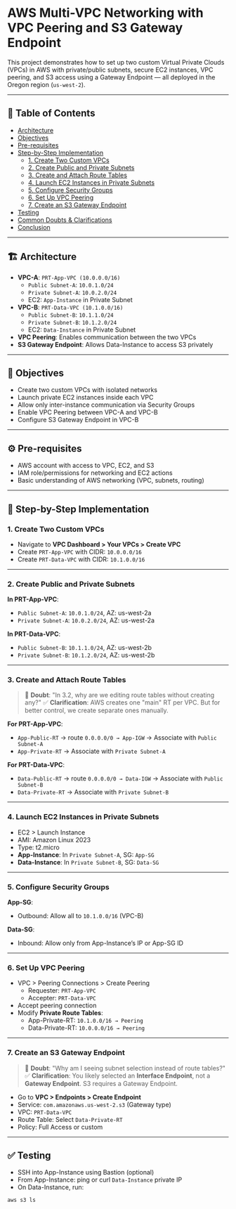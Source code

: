 # AWS Multi-VPC Networking with VPC Peering and S3 Gateway Endpoint

This project demonstrates how to set up two custom Virtual Private Clouds (VPCs) in AWS with private/public subnets, secure EC2 instances, VPC peering, and S3 access using a Gateway Endpoint — all deployed in the Oregon region (`us-west-2`).

---

## 📌 Table of Contents
- [Architecture](#architecture)
- [Objectives](#objectives)
- [Pre-requisites](#pre-requisites)
- [Step-by-Step Implementation](#step-by-step-implementation)
  - [1. Create Two Custom VPCs](#1-create-two-custom-vpcs)
  - [2. Create Public and Private Subnets](#2-create-public-and-private-subnets)
  - [3. Create and Attach Route Tables](#3-create-and-attach-route-tables)
  - [4. Launch EC2 Instances in Private Subnets](#4-launch-ec2-instances-in-private-subnets)
  - [5. Configure Security Groups](#5-configure-security-groups)
  - [6. Set Up VPC Peering](#6-set-up-vpc-peering)
  - [7. Create an S3 Gateway Endpoint](#7-create-an-s3-gateway-endpoint)
- [Testing](#testing)
- [Common Doubts & Clarifications](#common-doubts--clarifications)
- [Conclusion](#conclusion)

---

## 🏗️ Architecture

- **VPC-A**: `PRT-App-VPC (10.0.0.0/16)`
  - `Public Subnet-A`: `10.0.1.0/24`
  - `Private Subnet-A`: `10.0.2.0/24`
  - EC2: `App-Instance` in Private Subnet
- **VPC-B**: `PRT-Data-VPC (10.1.0.0/16)`
  - `Public Subnet-B`: `10.1.1.0/24`
  - `Private Subnet-B`: `10.1.2.0/24`
  - EC2: `Data-Instance` in Private Subnet
- **VPC Peering**: Enables communication between the two VPCs
- **S3 Gateway Endpoint**: Allows Data-Instance to access S3 privately

---

## 🎯 Objectives

- Create two custom VPCs with isolated networks
- Launch private EC2 instances inside each VPC
- Allow only inter-instance communication via Security Groups
- Enable VPC Peering between VPC-A and VPC-B
- Configure S3 Gateway Endpoint in VPC-B

---

## ⚙️ Pre-requisites

- AWS account with access to VPC, EC2, and S3
- IAM role/permissions for networking and EC2 actions
- Basic understanding of AWS networking (VPC, subnets, routing)

---

## 🔄 Step-by-Step Implementation

### 1. Create Two Custom VPCs

- Navigate to **VPC Dashboard > Your VPCs > Create VPC**
- Create `PRT-App-VPC` with CIDR: `10.0.0.0/16`
- Create `PRT-Data-VPC` with CIDR: `10.1.0.0/16`

---

### 2. Create Public and Private Subnets

**In PRT-App-VPC**:
- `Public Subnet-A`: `10.0.1.0/24`, AZ: us-west-2a
- `Private Subnet-A`: `10.0.2.0/24`, AZ: us-west-2a

**In PRT-Data-VPC**:
- `Public Subnet-B`: `10.1.1.0/24`, AZ: us-west-2b
- `Private Subnet-B`: `10.1.2.0/24`, AZ: us-west-2b

---

### 3. Create and Attach Route Tables

> 💬 **Doubt**: "In 3.2, why are we editing route tables without creating any?"
> ✅ **Clarification**: AWS creates one "main" RT per VPC. But for better control, we create separate ones manually.

**For PRT-App-VPC**:
- `App-Public-RT` → route `0.0.0.0/0 → App-IGW` → Associate with `Public Subnet-A`
- `App-Private-RT` → Associate with `Private Subnet-A`

**For PRT-Data-VPC**:
- `Data-Public-RT` → route `0.0.0.0/0 → Data-IGW` → Associate with `Public Subnet-B`
- `Data-Private-RT` → Associate with `Private Subnet-B`

---

### 4. Launch EC2 Instances in Private Subnets

- EC2 > Launch Instance
- AMI: Amazon Linux 2023
- Type: t2.micro
- **App-Instance**: In `Private Subnet-A`, SG: `App-SG`
- **Data-Instance**: In `Private Subnet-B`, SG: `Data-SG`

---

### 5. Configure Security Groups

**App-SG**:
- Outbound: Allow all to `10.1.0.0/16` (VPC-B)

**Data-SG**:
- Inbound: Allow only from App-Instance’s IP or App-SG ID

---

### 6. Set Up VPC Peering

- VPC > Peering Connections > Create Peering
  - Requester: `PRT-App-VPC`
  - Accepter: `PRT-Data-VPC`
- Accept peering connection
- Modify **Private Route Tables**:
  - App-Private-RT: `10.1.0.0/16 → Peering`
  - Data-Private-RT: `10.0.0.0/16 → Peering`

---

### 7. Create an S3 Gateway Endpoint

> 💬 **Doubt**: "Why am I seeing subnet selection instead of route tables?"
> ✅ **Clarification**: You likely selected an **Interface Endpoint**, not a **Gateway Endpoint**. S3 requires a Gateway Endpoint.

- Go to **VPC > Endpoints > Create Endpoint**
- Service: `com.amazonaws.us-west-2.s3` (Gateway type)
- VPC: `PRT-Data-VPC`
- Route Table: Select `Data-Private-RT`
- Policy: Full Access or custom

---

## ✅ Testing

- SSH into App-Instance using Bastion (optional)
- From App-Instance: ping or curl `Data-Instance` private IP
- On Data-Instance, run:

```bash
aws s3 ls
